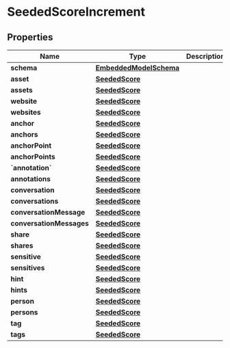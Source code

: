 
# SeededScoreIncrement

## Properties
Name | Type | Description | Notes
------------ | ------------- | ------------- | -------------
**schema** | [**EmbeddedModelSchema**](EmbeddedModelSchema.md) |  |  [optional]
**asset** | [**SeededScore**](SeededScore.md) |  |  [optional]
**assets** | [**SeededScore**](SeededScore.md) |  |  [optional]
**website** | [**SeededScore**](SeededScore.md) |  |  [optional]
**websites** | [**SeededScore**](SeededScore.md) |  |  [optional]
**anchor** | [**SeededScore**](SeededScore.md) |  |  [optional]
**anchors** | [**SeededScore**](SeededScore.md) |  |  [optional]
**anchorPoint** | [**SeededScore**](SeededScore.md) |  |  [optional]
**anchorPoints** | [**SeededScore**](SeededScore.md) |  |  [optional]
**&#x60;annotation&#x60;** | [**SeededScore**](SeededScore.md) |  |  [optional]
**annotations** | [**SeededScore**](SeededScore.md) |  |  [optional]
**conversation** | [**SeededScore**](SeededScore.md) |  |  [optional]
**conversations** | [**SeededScore**](SeededScore.md) |  |  [optional]
**conversationMessage** | [**SeededScore**](SeededScore.md) |  |  [optional]
**conversationMessages** | [**SeededScore**](SeededScore.md) |  |  [optional]
**share** | [**SeededScore**](SeededScore.md) |  |  [optional]
**shares** | [**SeededScore**](SeededScore.md) |  |  [optional]
**sensitive** | [**SeededScore**](SeededScore.md) |  |  [optional]
**sensitives** | [**SeededScore**](SeededScore.md) |  |  [optional]
**hint** | [**SeededScore**](SeededScore.md) |  |  [optional]
**hints** | [**SeededScore**](SeededScore.md) |  |  [optional]
**person** | [**SeededScore**](SeededScore.md) |  |  [optional]
**persons** | [**SeededScore**](SeededScore.md) |  |  [optional]
**tag** | [**SeededScore**](SeededScore.md) |  |  [optional]
**tags** | [**SeededScore**](SeededScore.md) |  |  [optional]



